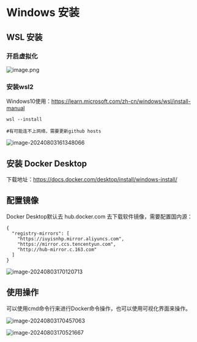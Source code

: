 # Windows 安装

## WSL 安装

### 开启虚拟化

![image.png](https://fastly.jsdelivr.net/gh/LetengZzz/img@main/tc2/img202408031605845.png)

### 安装wsl2

Windows10使用：https://learn.microsoft.com/zh-cn/windows/wsl/install-manual

```shell
wsl --install

#有可能连不上网络，需要更新github hosts
```

![image-20240803161348066](https://fastly.jsdelivr.net/gh/LetengZzz/img@main/tc2/img202408031613832.png)

## 安装 Docker Desktop

下载地址：https://docs.docker.com/desktop/install/windows-install/

## 配置镜像

Docker Desktop默认去 hub.docker.com 去下载软件镜像，需要配置国内源：

```shell
{
  "registry-mirrors": [
  	"https://iuyisnhp.mirror.aliyuncs.com",
    "https://mirror.ccs.tencentyun.com",
    "http://hub-mirror.c.163.com"
  ]
}
```

![image-20240803170120713](https://fastly.jsdelivr.net/gh/LetengZzz/img@main/tc2/img202408031701981.png)

## 使用操作

可以使用cmd命令行来进行Docker命令操作，也可以使用可视化界面来操作。

![image-20240803170457063](https://fastly.jsdelivr.net/gh/LetengZzz/img@main/tc2/img202408031704721.png)

![image-20240803170521667](https://fastly.jsdelivr.net/gh/LetengZzz/img@main/tc2/img202408031705406.png)
